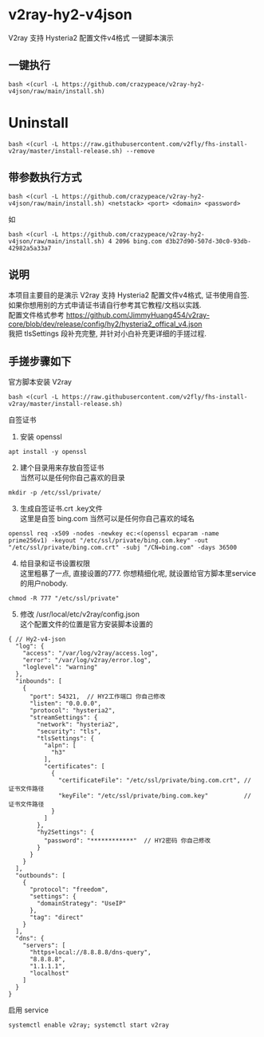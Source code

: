 # v2ray-hy2-v4json
V2ray 支持 Hysteria2 配置文件v4格式 一键脚本演示

## 一键执行

```
bash <(curl -L https://github.com/crazypeace/v2ray-hy2-v4json/raw/main/install.sh)
```

# Uninstall
```
bash <(curl -L https://raw.githubusercontent.com/v2fly/fhs-install-v2ray/master/install-release.sh) --remove
```

## 带参数执行方式
```
bash <(curl -L https://github.com/crazypeace/v2ray-hy2-v4json/raw/main/install.sh) <netstack> <port> <domain> <password>
```
如
```
bash <(curl -L https://github.com/crazypeace/v2ray-hy2-v4json/raw/main/install.sh) 4 2096 bing.com d3b27d90-507d-30c0-93db-42982a5a33a7
```

## 说明
本项目主要目的是演示 V2ray 支持 Hysteria2 配置文件v4格式, 证书使用自签.  
如果你想用别的方式申请证书请自行参考其它教程/文档以实践.  
配置文件格式参考 https://github.com/JimmyHuang454/v2ray-core/blob/dev/release/config/hy2/hysteria2_offical_v4.json  
我把 tlsSettings 段补充完整, 并针对小白补充更详细的手搓过程.

## 手搓步骤如下

官方脚本安装 V2ray  
```
bash <(curl -L https://raw.githubusercontent.com/v2fly/fhs-install-v2ray/master/install-release.sh)
```

自签证书  
1. 安装 openssl
```
apt install -y openssl
```   
2. 建个目录用来存放自签证书  
   当然可以是任何你自己喜欢的目录
```
mkdir -p /etc/ssl/private/
```
3. 生成自签证书.crt .key文件  
   这里是自签 bing.com 当然可以是任何你自己喜欢的域名
```
openssl req -x509 -nodes -newkey ec:<(openssl ecparam -name prime256v1) -keyout "/etc/ssl/private/bing.com.key" -out "/etc/ssl/private/bing.com.crt" -subj "/CN=bing.com" -days 36500
```   
4. 给目录和证书设置权限  
   这里粗暴了一点, 直接设置的777. 你想精细化呢, 就设置给官方脚本里service的用户nobody.
```
chmod -R 777 "/etc/ssl/private"
```
5. 修改 /usr/local/etc/v2ray/config.json  
   这个配置文件的位置是官方安装脚本设置的
```
{ // Hy2-v4-json
  "log": {
    "access": "/var/log/v2ray/access.log",
    "error": "/var/log/v2ray/error.log",
    "loglevel": "warning"
  },
  "inbounds": [
    {
      "port": 54321,  // HY2工作端口 你自己修改
      "listen": "0.0.0.0",
      "protocol": "hysteria2",
      "streamSettings": {
        "network": "hysteria2",
        "security": "tls",
        "tlsSettings": {
          "alpn": [
            "h3"
          ],
          "certificates": [
            {
              "certificateFile": "/etc/ssl/private/bing.com.crt", // 证书文件路径
              "keyFile": "/etc/ssl/private/bing.com.key"          // 证书文件路径
            }
          ]
        },
        "hy2Settings": {
          "password": "************"  // HY2密码 你自己修改
        }
      }
    }
  ],
  "outbounds": [
    {
      "protocol": "freedom",
      "settings": {
        "domainStrategy": "UseIP"
      },
      "tag": "direct"
    }
  ],
  "dns": {
    "servers": [
      "https+local://8.8.8.8/dns-query",
      "8.8.8.8",
      "1.1.1.1",
      "localhost"
    ]
  }
}
```

启用 service  
```
systemctl enable v2ray; systemctl start v2ray
```
